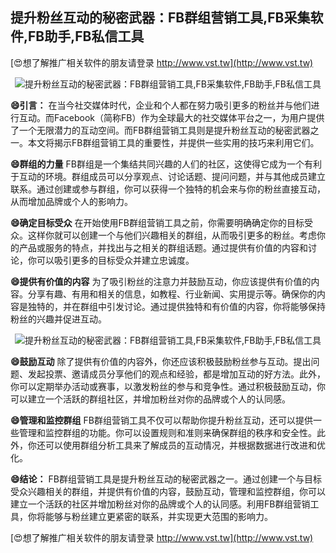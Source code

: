 ## **提升粉丝互动的秘密武器：FB群组营销工具,FB采集软件,FB助手,FB私信工具**

[😍想了解推广相关软件的朋友请登录 http://www.vst.tw](http://www.vst.tw)

 <center><img src="https://vst.tw/MP4/tuiguang/png/3.png" alt="提升粉丝互动的秘密武器：FB群组营销工具,FB采集软件,FB助手,FB私信工具"></center>

**😄引言：**
在当今社交媒体时代，企业和个人都在努力吸引更多的粉丝并与他们进行互动。而Facebook（简称FB）作为全球最大的社交媒体平台之一，为用户提供了一个无限潜力的互动空间。而FB群组营销工具则是提升粉丝互动的秘密武器之一。本文将揭示FB群组营销工具的重要性，并提供一些实用的技巧来利用它们。

**😄群组的力量**
FB群组是一个集结共同兴趣的人们的社区，这使得它成为一个有利于互动的环境。群组成员可以分享观点、讨论话题、提问问题，并与其他成员建立联系。通过创建或参与群组，你可以获得一个独特的机会来与你的粉丝直接互动，从而增加品牌或个人的影响力。

**😄确定目标受众**
在开始使用FB群组营销工具之前，你需要明确确定你的目标受众。这样你就可以创建一个与他们兴趣相关的群组，从而吸引更多的粉丝。考虑你的产品或服务的特点，并找出与之相关的群组话题。通过提供有价值的内容和讨论，你可以吸引更多的目标受众并建立忠诚度。

**😄提供有价值的内容**
为了吸引粉丝的注意力并鼓励互动，你应该提供有价值的内容。分享有趣、有用和相关的信息，如教程、行业新闻、实用提示等。确保你的内容是独特的，并在群组中引发讨论。通过提供独特和有价值的内容，你将能够保持粉丝的兴趣并促进互动。

 <center><img src="https://vst.tw/MP4/tuiguang/png/2.png" alt="提升粉丝互动的秘密武器：FB群组营销工具,FB采集软件,FB助手,FB私信工具"></center>

**😄鼓励互动**
除了提供有价值的内容外，你还应该积极鼓励粉丝参与互动。提出问题、发起投票、邀请成员分享他们的观点和经验，都是增加互动的好方法。此外，你可以定期举办活动或赛事，以激发粉丝的参与和竞争性。通过积极鼓励互动，你可以建立一个活跃的群组社区，并增加粉丝对你的品牌或个人的认同感。

**😄管理和监控群组**
FB群组营销工具不仅可以帮助你提升粉丝互动，还可以提供一些管理和监控群组的功能。你可以设置规则和准则来确保群组的秩序和安全性。此外，你还可以使用群组分析工具来了解成员的互动情况，并根据数据进行改进和优化。

**😄结论：**
FB群组营销工具是提升粉丝互动的秘密武器之一。通过创建一个与目标受众兴趣相关的群组，并提供有价值的内容，鼓励互动，管理和监控群组，你可以建立一个活跃的社区并增加粉丝对你的品牌或个人的认同感。利用FB群组营销工具，你将能够与粉丝建立更紧密的联系，并实现更大范围的影响力。

[😍想了解推广相关软件的朋友请登录 http://www.vst.tw](http://www.vst.tw)



